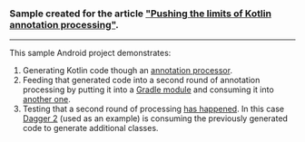 ### Sample created for the article ["Pushing the limits of Kotlin annotation processing"](https://medium.com/@workingkills/pushing-the-limits-of-kotlin-annotation-processing-8611027b6711).
---

This sample Android project demonstrates:

1. Generating Kotlin code though an [annotation processor](/processor/src/main/java/me/eugeniomarletti/sample/SampleProcessor.kt).
2. Feeding that generated code into a second round of annotation processing by putting it into a [Gradle module](/module/build.gradle#L29) and consuming it into [another one](/app/build.gradle#L26).
3. Testing that a second round of processing [has happened](/app/src/main/java/me/eugeniomarletti/sample/Sample.kt#L10). In this case [Dagger 2](/app/build.gradle#L29) (used as an example) is consuming the previously generated code to generate additional classes.

